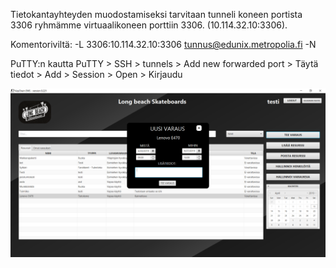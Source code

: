 Tietokantayhteyden muodostamiseksi tarvitaan tunneli koneen portista 3306 ryhmämme virtuaalikoneen porttiin 3306. (10.114.32.10:3306).

Komentoriviltä:
 -L 3306:10.114.32.10:3306 tunnus@edunix.metropolia.fi -N

PuTTY:n kautta
PuTTY > SSH > tunnels > Add new forwarded port > Täytä tiedot > Add > Session > Open > Kirjaudu

![](Kuvatesti/kuva2.PNG)